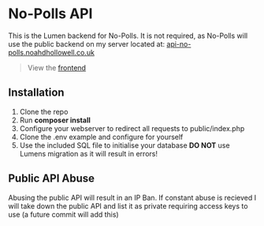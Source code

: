# No-Polls API
This is the Lumen backend for No-Polls. It is not required, as No-Polls will use the public backend on my server located at: [api-no-polls.noahdhollowell.co.uk](https://api-no-polls.noahdhollowell.co.uk)  

> View the [frontend](https://github.com/NoahNok/No-Polls)

## Installation
1. Clone the repo
2. Run **composer install**
3. Configure your webserver to redirect all requests to public/index.php
4. Clone the .env example and configure for yourself
5. Use the included SQL file to initialise your database **DO NOT** use Lumens migration as it will result in errors!

## Public API Abuse
Abusing the public API will result in an IP Ban. If constant abuse is recieved I will take down the public API and list it as private requiring access keys to use (a future commit will add this)

